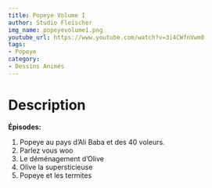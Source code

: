 ```yaml
---
title: Popeye Volume I
author: Studio Fleischer
img_name: popeyevolume1.png
youtube_url: https://www.youtube.com/watch?v=3i4CWfnVwm0
tags:
- Popeye
category:
- Dessins Animés
---
```


# Description

**Épisodes:**
1. Popeye au pays d’Ali Baba et des 40 voleurs.
2. Parlez vous woo
3. Le déménagement d’Olive
4. Olive la supersticieuse
5. Popeye et les termites
